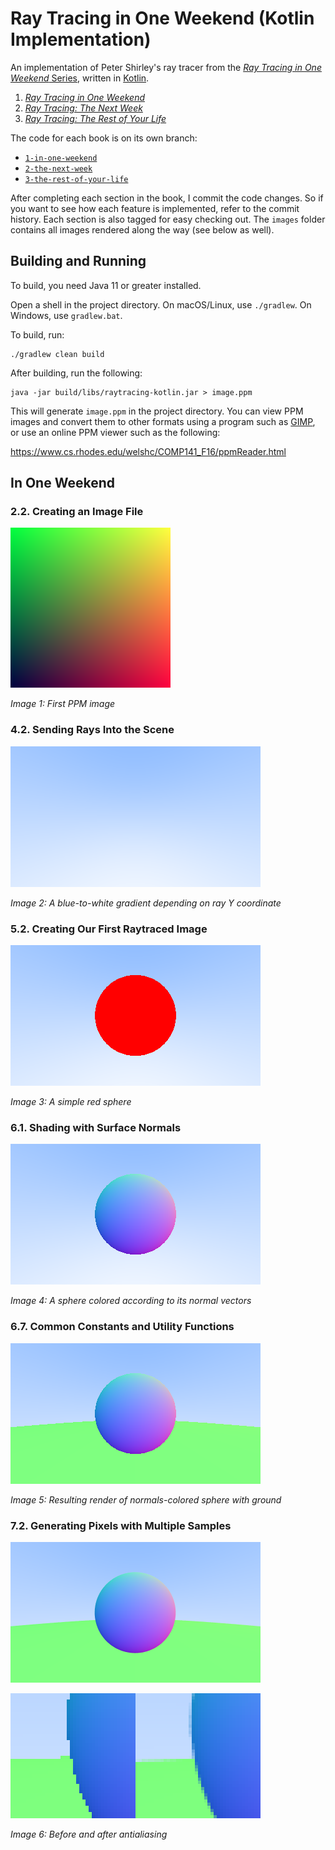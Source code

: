 # Ray Tracing in One Weekend (Kotlin Implementation)

An implementation of Peter Shirley's ray tracer from the
[_Ray Tracing in One Weekend_ Series], written in [Kotlin].

1. [_Ray Tracing in One Weekend_]
2. [_Ray Tracing: The Next Week_]
3. [_Ray Tracing: The Rest of Your Life_]

The code for each book is on its own branch:

* [`1-in-one-weekend`]
* [`2-the-next-week`]
* [`3-the-rest-of-your-life`]

After completing each section in the book, I commit the code changes. So if you
want to see how each feature is implemented, refer to the commit history. Each
section is also tagged for easy checking out. The `images` folder contains all
images rendered along the way (see below as well).

## Building and Running

To build, you need Java 11 or greater installed.

Open a shell in the project directory. On macOS/Linux, use `./gradlew`. On
Windows, use `gradlew.bat`.

To build, run:

```shell
./gradlew clean build
```

After building, run the following:

```shell
java -jar build/libs/raytracing-kotlin.jar > image.ppm
```

This will generate `image.ppm` in the project directory. You can view PPM images
and convert them to other formats using a program such as [GIMP], or use an
online PPM viewer such as the following:

https://www.cs.rhodes.edu/welshc/COMP141_F16/ppmReader.html

## In One Weekend

### 2.2. Creating an Image File

![Image 1: First PPM image](/images/1-in-one-weekend/image01.png)

*Image 1: First PPM image*

### 4.2. Sending Rays Into the Scene

![Image 2: A blue-to-white gradient depending on ray Y coordinate](/images/1-in-one-weekend/image02.png)

*Image 2: A blue-to-white gradient depending on ray Y coordinate*

### 5.2. Creating Our First Raytraced Image

![Image 3: A simple red sphere](/images/1-in-one-weekend/image03.png)

*Image 3: A simple red sphere*

### 6.1. Shading with Surface Normals

![Image 4: A sphere colored according to its normal vectors](/images/1-in-one-weekend/image04.png)

*Image 4: A sphere colored according to its normal vectors*

### 6.7. Common Constants and Utility Functions

![Image 5: Resulting render of normals-colored sphere with ground](/images/1-in-one-weekend/image05.png)

*Image 5: Resulting render of normals-colored sphere with ground*

### 7.2. Generating Pixels with Multiple Samples

![Image 6: After antialiasing](/images/1-in-one-weekend/image06.png)

![Image 6: Before and after antialiasing](/images/1-in-one-weekend/image06-before-after.png)

*Image 6: Before and after antialiasing*


[_Ray Tracing in One Weekend_ Series]: https://raytracing.github.io/
[_Ray Tracing in One Weekend_]: https://raytracing.github.io/books/RayTracingInOneWeekend.html
[_Ray Tracing: The Next Week_]: https://raytracing.github.io/books/RayTracingTheNextWeek.html
[_Ray Tracing: The Rest of Your Life_]: https://raytracing.github.io/books/RayTracingTheRestOfYourLife.html
[`1-in-one-weekend`]: ../../tree/1-in-one-weekend
[`2-the-next-week`]: ../../tree/2-the-next-week
[`3-the-rest-of-your-life`]: ../../tree/3-the-rest-of-your-life
[Kotlin]: https://kotlinlang.org/
[GIMP]: https://www.gimp.org/
